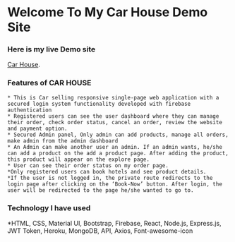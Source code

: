 # Welcome To My Car House Demo Site

### Here is my live Demo site 
 [Car House](https://car-house-b6b2f.web.app/).

### Features of CAR HOUSE

    * This is Car selling responsive single-page web application with a secured login system functionality developed with firebase authentication
    * Registered users can see the user dashboard where they can manage their order, check order status, cancel an order, review the website and payment option.
    * Secured Admin panel, Only admin can add products, manage all orders, make admin from the admin dashboard
    * An Admin can make another user an admin. If an admin wants, he/she can add a product on the add a product page. After adding the product, this product will appear on the explore page.
    * User can see their order status on my order page.
    *Only registered users can book hotels and see product details. 
    *If the user is not logged in, the private route redirects to the login page after clicking on the ‘Book-Now’ button. After login, the user will be redirected to the page he/she wanted to go to. 
    
### Technology I have used
   *HTML, CSS, Material UI, Bootstrap, Firebase, React, Node.js, Express.js, JWT Token, Heroku, MongoDB, API, Axios, Font-awesome-icon

  

